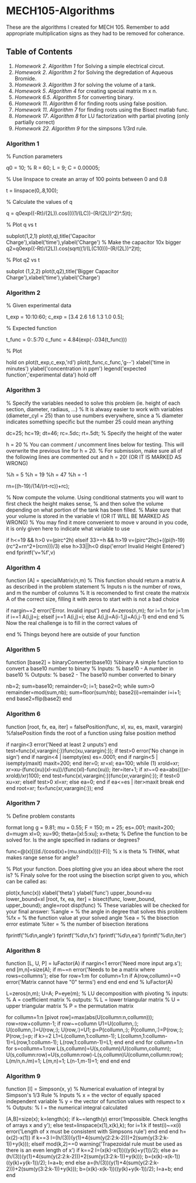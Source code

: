 # MECH105-Algorithms
These are the algorithms I created for MECH 105. Remember to add appropriate multiplication signs as they had to be removed for coherance.
## Table of Contents
1. _Homework 2_. *Algorithm 1* for Solving a simple electrical circut.
2. _Homework 2_. *Algorithm 2* for Solving the degredation of Aqueous Bromide.
3. _Homework 3_. *Algorithm 3* for solving the volume of a tank.
4. _Homework 5_. *Algorithm 4* for creating special matrix m x n.
5. _Homework 6.5_. *Algorithm 5* for converting binary.
6. _Homework 11_. *Algorithm 6* for finding roots using false position.
7. _Homework 11_. *Algorithm 7* for finding roots using the Bisect matlab func.
8. _Homework 17_. *Algorithm 8* for LU factorization with partial pivoting (only partially correct)
9. _Homework 22_. *Algorithm 9* for the simpsons 1/3rd rule.



### Algorithm 1
% Function parameters

q0 = 10; %
R = 60;
L = 9;
C = 0.00005;

% Use linspace to create an array of 100 points between 0 and 0.8

t = linspace(0,.8,100);

% Calculate the values of q

q = q0exp((-Rt)/(2L)).cos((((1/(LC))-(R/(2L))^2)^.5)t);

% Plot q vs t

subplot(1,2,1)
plot(t,q),title('Capacitor Charge'),xlabel('time'),ylabel('Charge')
% Make the capacitor 10x bigger
q2=q0exp((-Rt)/(2L)).cos(sqrt((1/(L(C10)))-(R/(2L))^2)t);

% Plot q2 vs t

subplot (1,2,2)
plot(t,q2),title('Bigger Capacitor Charge'),xlabel('time'),ylabel('Charge')
### Algorithm 2
% Given experimental data

t_exp = 10:10:60;
c_exp = [3.4 2.6 1.6 1.3 1.0 0.5];

% Expected function

t_func = 0:.5:70
c_func = 4.84(exp(-.034(t_func)))

% Plot

hold on
plot(t_exp,c_exp,'rd')
plot(t_func,c_func,'g--')
xlabel('time in minutes')
ylabel('concentration in ppm')
legend('expected function','experimental data')
hold off
### Algorithm 3
% Specify the variables needed to solve this problem (ie. height of each section, diameter, radiaus, ...)
%   It is alwasy easier to work with variables (diameter_cyl = 25) than to use numbers everywhere, since a 
%   diameter indicates something specific but the number 25 could mean anything

dc=25;
hc=19;
dt=46;
rc=.5dc;
rt=.5dt;
% Specify the height of the water

h = 20
% You can comment / uncomment lines below for testing. This will overwrite the previous line for h = 20.
% For submission, make sure all of the following lines are commented out and h = 20! (OR IT IS MARKED AS WRONG)

%h = 5
%h = 19
%h = 47
%h = -1

rn=((h-19)/(14/(rt-rc))+rc);

% Now compute the volume. Using conditional statments you will want to first check the height makes sense,
% and then solve the volume depending on what portion of the tank has been filled.
% Make sure that your volume is stored in the variable v! (OR IT WILL BE MARKED AS WRONG)
% You may find it more convenient to move v around in you code, it is only given here to indicate what variable to use

if h<=19 && h>0
    v=(pirc^2h)
elseif 33>=h && h>19
    v=(pirc^2hc)+((pi(h-19)(rc^2+rn^2+(rcrn)))/3)
else h>33||h<0
    disp('error! Invalid Height Entered')
end
fprintf('v=%f',v)
### Algorithm 4
function [A] = specialMatrix(n,m)
% This function should return a matrix A as described in the problem statement
% Inputs n is the number of rows, and m the number of columns
% It is recomended to first create the matrxix A of the correct size, filling it with zeros to start with is not a bad choice

if nargin~=2
    error('Error. Invalid input')
end
A=zeros(n,m);
for i=1:n
    for j=1:m
       if i==1
           A(i,j)=j;
       elseif j==1
           A(i,j)=i;
       else
           A(i,j)=A(i-1,j)+A(i,j-1)
       end
    end
end
% Now the real challenge is to fill in the correct values of 

end
% Things beyond here are outside of your function
### Algorithm 5
function [base2] = binaryConverter(base10)
%binary A simple function to convert a base10 number to binary
%   Inputs:
%       base10 - A number in base10
%   Outputs:
%       base2 - The base10 number converted to binary

nb=2;
sum=base10;
remainder=0;
i=1;
base2=0;
while sum>0
    remainder=mod(sum,nb);
    sum=floor(sum/nb);
    base2(i)=remainder
    i=i+1;
end
base2=flip(base2)
end
### Algorithm 6
function [root, fx, ea, iter] = falsePosition(func, xl, xu, es, maxit, varargin)
%falsePosition finds the root of a function using false position method

if nargin<3
    error('Need at least 2 unputs')
end
test=func(xl,varargin{:})func(xu,varargin{:});
if test>0
    error('No change in sign')
end
if nargin<4 | isempty(es)
    es=.0001;
end
if nargin<5 | isempty(maxit)
    maxit=200;
end
iter=0;
xr=xl;
ea=100;
while (1)
    xrold=xr;
    xr=xu-(func(xu)(xl-xu))/(func(xl)-func(xu));
    iter=iter+1;
    if xr~=0
        ea=abs(((xr-xrold)/xr)100);
    end
    test=func(xl,varargin{:})func(xr,varargin{:});
    if test<0
        xu=xr;
    elseif test>0
        xl=xr;
    else
        ea=0;
    end
    if ea<=es | iter>maxit
        break
    end
end
root=xr;
fx=func(xr,varargin{:});
end
### Algorithm 7
% Define problem constants

format long
g = 9.81;
mu = 0.55;
F = 150;
m = 25;
es=.001;
maxit=200;
d=mugm
xl=0;
xu=90;
theta=[xl:5:xu];
x=theta;
% Define the function to be solved for. Is the angle specified in radians or degrees?

func=@(x)[((d./(cosd(x)+(mu.sind(x))))-F)]; % x is theta
% THINK, what makes range sense for angle?


% Plot your function. Does plotting give you an idea about where the root is?
% Finaly solve for the root using the bisection script given to you, which can be called as:

plot(x,func(x))
xlabel('theta')
ylabel('func')
upper_bound=xu
lower_bound=xl
[root, fx, ea, iter] = bisect(func, lower_bound, upper_bound);
angle=root
disp(func)
% These variables will be checked for your final answer:
%angle =  % the angle in degree that solves this problem
%fx =     % the function value at your solved angle
%ea =     % the bisection error estimate
%iter =   % the number of bisection iterations

fprintf('%d\n,angle')
fprintf('%d\n,fx')
fprintf('%d\n,ea')
fprintf('%d\n,iter')
### Algorithm 8
function [L, U, P] = luFactor(A)
if nargin<1
    error('Need more input arg.s');
end
[m,n]=size(A);
if m~=n
    error('Needs to be a matrix where rows=collumns');
else
    for row=1:m
        for collumn=1:n
            if A(row,collumn)==0
                error('Matrix cannot have "0" terms')
            end
        end
    end
end
% luFactor(A)

L=zeros(n,m);
U=A;
P=eye(m);
%	LU decomposition with pivoting
% inputs:
%	A = coefficient matrix
% outputs:
%	L = lower triangular matrix
%	U = upper triangular matrix
%       P = the permutation matrix

for collumn=1:n
    [pivot row]=max(abs(U(collumn:n,collumn)));
    row=row+collumn-1;
        if row~=collumn
            U1=U(collumn,:);
            U(collumn,:)=U(row,:);
            U(row,:)=U1;
            p=P(collumn,:);
            P(collumn,:)=P(row,:);
            P(row,:)=p;
              if k>=2
                L1=L(collumn,1:collumn-1);
                L(collumn,1:collumn-1)=L(row,1:collumn-1);
                L(row,1:collumn-1)=L1;
              end
        end
end
for collumn=1:n
    for s=collumn+1:row
          L(s,collumn)=U(s,collumn)/U(collumn,collumn);
          U(s,collumn:row)=U(s,collumn:row)-L(s,collumn)U(collumn,collumn:row);
          L(m/n,n./m)=1;
          L(m,n)=1;
          L(n-1,m-1)=1;
    end
end
end
### Algorithm 9
function [I] = Simpson(x, y)
% Numerical evaluation of integral by Simpson's 1/3 Rule
% Inputs
%   x = the vector of equally spaced independent variable
%   y = the vector of function values with respect to x
% Outputs:
%   I = the numerical integral calculated

[A,B]=size(x);
k=length(x);
if k~=length(y)
    error('Impossible. Check lengths of arrays x and y');
else test=linspace(x(1),x(k),k);
    for i=1:k
        if test(i)~=x(i)
            error('Length of x must be consistent with Simpsons rule')
        end
    end
end
h=(x(2)-x(1))
if k==3
    I=(h/(3))(y(1)+4(sum(y(2:2:k-2)))+2(sum(y(3:2:k-1))+y(k)));
elseif mod(k,2)==0
    warning('Trapezoidal rule must be used as there is an even length of x')
    if k==2
        I=(x(k)-x(1))((y(k)+y(1))/2);
    else
        a=(h/(3))(y(1)+4(sum(y(2:2:k-2)))+2(sum(y(3:2:k-1))+y(k)));
        b=(x(k)-x(k-1))((y(k)+y(k-1))/2);
        I=a+b;
    end
else
    a=(h/(3))(y(1)+4(sum(y(2:2:k-2)))+2(sum(y(3:2:k-1))+y(k)));
    b=(x(k)-x(k-1))((y(k)+y(k-1))/2);
    I=a+b;
end
end
